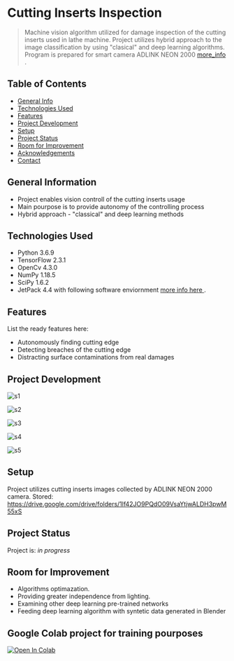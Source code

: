 # Cutting Inserts Inspection
> Machine vision algorithm utilized for damage inspection of the cutting inserts used in lathe machine. Project utilizes hybrid approach to the image classification by using "clasical" and deep learning algorithms. Program is prepared for smart camera ADLINK NEON 2000 [ more_info ](https://www.adlinktech.com/Products/Deep_Learning_Accelerator_Platform_and_Server/AI_Machine_Vision_Devices/NEON-2000-JT2_Series).

## Table of Contents
* [General Info](#general-information)
* [Technologies Used](#technologies-used)
* [Features](#features)
* [Project Development](#project-development)
* [Setup](#setup)
* [Project Status](#project-status)
* [Room for Improvement](#room-for-improvement)
* [Acknowledgements](#acknowledgements)
* [Contact](#contact)
<!-- * [License](#license) -->


## General Information
- Project enables vision controll of the cutting inserts usage
- Main pourpose is to provide autonomy of the controlling process
- Hybrid approach - "classical" and deep learning methods
<!-- You don't have to answer all the questions - just the ones relevant to your project. -->


## Technologies Used
- Python 3.6.9
- TensorFlow 2.3.1
- OpenCv 4.3.0
- NumPy 1.18.5
- SciPy 1.6.2
- JetPack 4.4 with following software enviornment [ more info here ](https://aiot-ist.github.io/neon-2000-jt2/faq/).



## Features
List the ready features here:
- Autonomously finding cutting edge
- Detecting breaches of the cutting edge
- Distracting surface contaminations from real damages


## Project Development
![s1](https://user-images.githubusercontent.com/62110076/118273840-ba78ca00-b4c4-11eb-9893-0470e6860e2d.png)

![s2](https://user-images.githubusercontent.com/62110076/118274719-c3b66680-b4c5-11eb-8d37-a3583593b515.png)

![s3](https://user-images.githubusercontent.com/62110076/118274042-f318a380-b4c4-11eb-867d-db85aee0a6ed.png)

![s4](https://user-images.githubusercontent.com/62110076/118274106-0592dd00-b4c5-11eb-9b9d-06a185ca9fb8.png)

![s5](https://user-images.githubusercontent.com/62110076/118274197-1e02f780-b4c5-11eb-97ca-d411389e59c2.png)

## Setup
Project utilizes cutting inserts images collected by ADLINK NEON 2000 camera. Stored:
https://drive.google.com/drive/folders/1lf42JO9PQdO09VsaYtjwALDH3pwM55xS


## Project Status
Project is: _in progress_ 


## Room for Improvement
* Algorithms optimazation. 
* Providing greater independence from lighting.
* Examining other deep learning pre-trained networks
* Feeding deep learning algorithm with syntetic data generated in Blender





 


## Google Colab project for training pourposes
[![Open In Colab](https://colab.research.google.com/assets/colab-badge.svg)](https://colab.research.google.com/drive/1q0ud51vhYlfaU56DseQxJFiGECGlMdUl#scrollTo=jFm_l3ABcbT3)

